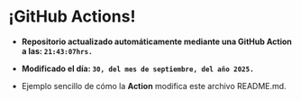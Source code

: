 # ¡GitHub Actions!
* **Repositorio actualizado automáticamente mediante una GitHub Action a las: `21:43:07hrs.`**
* **Modificado el día: `30, del mes de septiembre, del año 2025.`**

* Ejemplo sencillo de cómo la **Action** modifica este archivo README.md.
